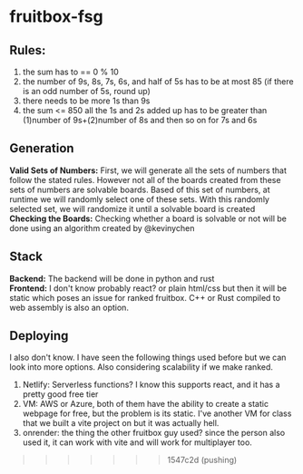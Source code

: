 # fruitbox-fsg
## Rules:
1. the sum has to == 0 % 10
2. the number of 9s, 8s, 7s, 6s, and half of 5s has to be at most 85 (if there is an odd number of 5s, round up)
3. there needs to be more 1s than 9s
4. the sum <= 850
all the 1s and 2s added up has to be greater than (1)number of 9s+(2)number of 8s and then so on for 7s and 6s

## Generation
**Valid Sets of Numbers:** First, we will generate all the sets of numbers that follow the stated rules. However not all of the boards created from these sets of numbers are solvable boards. Based of this set of numbers, at runtime we will randomly select one of these sets.
With this randomly selected set, we will randomize it until a solvable board is created  
**Checking the Boards:** Checking whether a board is solvable or not will be done using an algorithm created by @kevinychen

## Stack
**Backend:** The backend will be done in python and rust  
**Frontend:** I don't know probably react? or plain html/css but then it will be static which poses an issue for ranked fruitbox. C++ or Rust compiled to web assembly is also an option.

## Deploying 
I also don't know. I have seen the following things used before but we can look into more options. Also considering scalability if we make ranked.
1. Netlify: Serverless functions? I know this supports react, and it has a pretty good free tier
2. VM: AWS or Azure, both of them have the ability to create a static webpage for free, but the problem is its static. I've another VM for class that we built a vite project on but it was actually hell.
3. onrender: the thing the other fruitbox guy used? since the person also used it, it can work with vite and will work for multiplayer too.
>>>>>>> 1547c2d (pushing)
